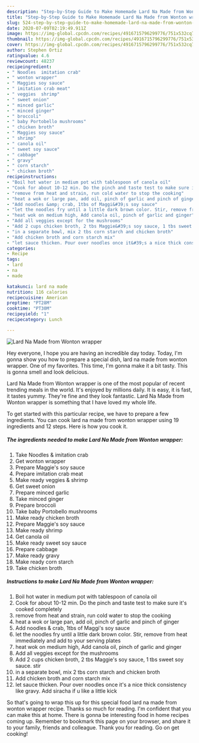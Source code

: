 ```yaml
---
description: "Step-by-Step Guide to Make Homemade Lard Na Made from Wonton wrapper"
title: "Step-by-Step Guide to Make Homemade Lard Na Made from Wonton wrapper"
slug: 524-step-by-step-guide-to-make-homemade-lard-na-made-from-wonton-wrapper
date: 2020-07-09T02:19:49.911Z
image: https://img-global.cpcdn.com/recipes/4916715796299776/751x532cq70/lard-na-made-from-wonton-wrapper-recipe-main-photo.jpg
thumbnail: https://img-global.cpcdn.com/recipes/4916715796299776/751x532cq70/lard-na-made-from-wonton-wrapper-recipe-main-photo.jpg
cover: https://img-global.cpcdn.com/recipes/4916715796299776/751x532cq70/lard-na-made-from-wonton-wrapper-recipe-main-photo.jpg
author: Stephen Ortiz
ratingvalue: 4.6
reviewcount: 48237
recipeingredient:
- " Noodles  imitation crab"
- " wonton wrapper"
- " Maggies soy sauce"
- " imitation crab meat"
- " veggies  shrimp"
- " sweet onion"
- " minced garlic"
- " minced ginger"
- " broccoli"
- " baby Portobello mushrooms"
- " chicken broth"
- " Maggies soy sauce"
- " shrimp"
- " canola oil"
- " sweet soy sauce"
- " cabbage"
- " gravy"
- " corn starch"
- " chicken broth"
recipeinstructions:
- "Boil hot water in medium pot with tablespoon of canola oil"
- "Cook for about 10-12 min. Do the pinch and taste test to make sure it&#39;s cooked completely"
- "remove from heat and strain, run cold water to stop the cooking"
- "heat a wok or large pan, add oil, pinch of garlic and pinch of ginger"
- "Add noodles &amp; crab, 1tbs of Maggi&#39;s soy sauce"
- "let the noodles fry until a little dark brown color. Stir, remove from heat immediately and add to your serving plates"
- "heat wok on medium high, Add canola oil, pinch of garlic and ginger"
- "Add all veggies except for the mushrooms"
- "Add 2 cups chicken broth, 2 tbs Maggie&#39;s soy sauce, 1 tbs sweet soy sauce. stir"
- "in a separate bowl, mix 2 tbs corn starch and chicken broth"
- "Add chicken broth and corn starch mix"
- "let sauce thicken. Pour over noodles once it&#39;s a nice thick consistency like gravy. Add siracha if u like a little kick"
categories:
- Recipe
tags:
- lard
- na
- made

katakunci: lard na made 
nutrition: 116 calories
recipecuisine: American
preptime: "PT28M"
cooktime: "PT30M"
recipeyield: "1"
recipecategory: Lunch

---
```



![Lard Na Made from Wonton wrapper](https://img-global.cpcdn.com/recipes/4916715796299776/751x532cq70/lard-na-made-from-wonton-wrapper-recipe-main-photo.jpg)

Hey everyone, I hope you are having an incredible day today. Today, I'm gonna show you how to prepare a special dish, lard na made from wonton wrapper. One of my favorites. This time, I'm gonna make it a bit tasty. This is gonna smell and look delicious.



Lard Na Made from Wonton wrapper is one of the most popular of recent trending meals in the world. It's enjoyed by millions daily. It is easy, it is fast, it tastes yummy. They're fine and they look fantastic. Lard Na Made from Wonton wrapper is something that I have loved my whole life.


To get started with this particular recipe, we have to prepare a few ingredients. You can cook lard na made from wonton wrapper using 19 ingredients and 12 steps. Here is how you cook it.

<!--inarticleads1-->

##### The ingredients needed to make Lard Na Made from Wonton wrapper:

1. Take  Noodles &amp; imitation crab
1. Get  wonton wrapper
1. Prepare  Maggie&#39;s soy sauce
1. Prepare  imitation crab meat
1. Make ready  veggies &amp; shrimp
1. Get  sweet onion
1. Prepare  minced garlic
1. Take  minced ginger
1. Prepare  broccoli
1. Take  baby Portobello mushrooms
1. Make ready  chicken broth
1. Prepare  Maggie&#39;s soy sauce
1. Make ready  shrimp
1. Get  canola oil
1. Make ready  sweet soy sauce
1. Prepare  cabbage
1. Make ready  gravy
1. Make ready  corn starch
1. Take  chicken broth




<!--inarticleads2-->

##### Instructions to make Lard Na Made from Wonton wrapper:

1. Boil hot water in medium pot with tablespoon of canola oil
1. Cook for about 10-12 min. Do the pinch and taste test to make sure it&#39;s cooked completely
1. remove from heat and strain, run cold water to stop the cooking
1. heat a wok or large pan, add oil, pinch of garlic and pinch of ginger
1. Add noodles &amp; crab, 1tbs of Maggi&#39;s soy sauce
1. let the noodles fry until a little dark brown color. Stir, remove from heat immediately and add to your serving plates
1. heat wok on medium high, Add canola oil, pinch of garlic and ginger
1. Add all veggies except for the mushrooms
1. Add 2 cups chicken broth, 2 tbs Maggie&#39;s soy sauce, 1 tbs sweet soy sauce. stir
1. in a separate bowl, mix 2 tbs corn starch and chicken broth
1. Add chicken broth and corn starch mix
1. let sauce thicken. Pour over noodles once it&#39;s a nice thick consistency like gravy. Add siracha if u like a little kick




So that's going to wrap this up for this special food lard na made from wonton wrapper recipe. Thanks so much for reading. I'm confident that you can make this at home. There is gonna be interesting food in home recipes coming up. Remember to bookmark this page on your browser, and share it to your family, friends and colleague. Thank you for reading. Go on get cooking!
